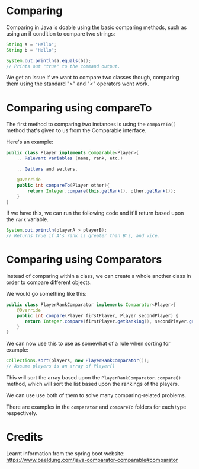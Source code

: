 # Comparing
Comparing in Java is doable using the basic comparing methods, such as using
an if condition to compare two strings:

```java
String a = "Hello";
String b = "Hello";

System.out.println(a.equals(b));
// Prints out "true" to the command output.
```

We get an issue if we want to compare two classes though,
comparing them using the standard ">" and "<" operators 
wont work.

# Comparing using compareTo
The first method to comparing two instances is using the `compareTo()` method
that's given to us from the Comparable<E> interface.

Here's an example:
```java
public class Player implements Comparable<Player>{
    .. Relevant variables (name, rank, etc.)

    .. Getters and setters.

    @Override
    public int compareTo(Player other){
        return Integer.compare(this.getRank(), other.getRank());
    }
}
```

If we have this, we can run the following code and it'll return based upon the `rank` variable.

```java
System.out.println(playerA > playerB);
// Returns true if A's rank is greater than B's, and vice.
```

# Comparing using Comparators

Instead of comparing within a class, we can create a whole another class in order to
compare different objects.

We would go something like this:
```java
public class PlayerRankComparator implements Comparator<Player>{
    @Override
    public int compare(Player firstPlayer, Player secondPlayer) {
       return Integer.compare(firstPlayer.getRanking(), secondPlayer.getRanking());
    }
}
```

We can now use this to use as somewhat of a rule when sorting for example:
```java
Collections.sort(players, new PlayerRankComparator());
// Assume players is an array of Player[]
```

This will sort the array based upon the `PlayerRankComparator.compare()` method,
which will sort the list based upon the rankings of the players.

We can use use both of them to solve many comparing-related problems.

There are examples in the `comparator` and `compareTo` folders for each type respectively.

# Credits
Learnt information from the spring boot website:
https://www.baeldung.com/java-comparator-comparable#comparator